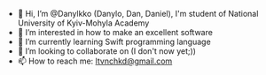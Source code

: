 - 👋 Hi, I’m @Danylkko (Danylo, Dan, Daniel), I'm student of National University of Kyiv-Mohyla Academy
- 👀 I’m interested in how to make an excellent software
- 🌱 I’m currently learning Swift programming language
- 💞️ I’m looking to collaborate on (I don't now yet;))
- 📫 How to reach me: ltvnchkd@gmail.com

<!---
Danylkko/Danylkko is a ✨ special ✨ repository because its `README.md` (this file) appears on your GitHub profile.
You can click the Preview link to take a look at your changes.
--->
